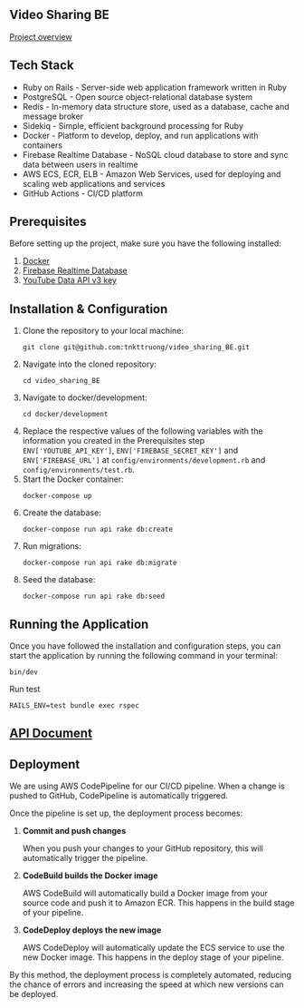 ## Video Sharing BE

[Project overview](https://github.com/tnkttruong/video_sharing)

## Tech Stack

* Ruby on Rails - Server-side web application framework written in Ruby
* PostgreSQL - Open source object-relational database system
* Redis - In-memory data structure store, used as a database, cache and message broker
* Sidekiq - Simple, efficient background processing for Ruby
* Docker - Platform to develop, deploy, and run applications with containers
* Firebase Realtime Database - NoSQL cloud database to store and sync data between users in realtime
* AWS ECS, ECR, ELB - Amazon Web Services, used for deploying and scaling web applications and services
* GitHub Actions - CI/CD platform

## Prerequisites

Before setting up the project, make sure you have the following installed:

1. [Docker](https://docs.docker.com/get-docker/)
2. [Firebase Realtime Database](https://firebase.google.com/docs/database)
3. [YouTube Data API v3 key](https://developers.google.com/youtube/v3/getting-started)

## Installation & Configuration

1. Clone the repository to your local machine: 
    ```
    git clone git@github.com:tnkttruong/video_sharing_BE.git
    ```
2. Navigate into the cloned repository: 
    ```
    cd video_sharing_BE
    ```
3. Navigate to docker/development: 
    ```
    cd docker/development
    ```
4. Replace the respective values of the following variables with the information you created in the Prerequisites step `ENV['YOUTUBE_API_KEY']`, `ENV['FIREBASE_SECRET_KEY']` and `ENV['FIREBASE_URL']` at `config/environments/development.rb` and `config/environments/test.rb`.
5. Start the Docker container: 
    ```
    docker-compose up
    ```
6. Create the database: 
    ```
    docker-compose run api rake db:create
    ```
7. Run migrations: 
    ```
    docker-compose run api rake db:migrate
    ```
8. Seed the database: 
    ```
    docker-compose run api rake db:seed
    ```

## Running the Application

Once you have followed the installation and configuration steps, you can start the application by running the following command in your terminal:

```
bin/dev
```

Run test
```
RAILS_ENV=test bundle exec rspec
```
## [API Document](https://video-sharing-api.dubbing.co/api-docs/index.html)

## Deployment

We are using AWS CodePipeline for our CI/CD pipeline. When a change is pushed to GitHub, CodePipeline is automatically triggered.

Once the pipeline is set up, the deployment process becomes:

1. **Commit and push changes**

   When you push your changes to your GitHub repository, this will automatically trigger the pipeline.

2. **CodeBuild builds the Docker image**

   AWS CodeBuild will automatically build a Docker image from your source code and push it to Amazon ECR. This happens in the build stage of your pipeline.

3. **CodeDeploy deploys the new image**

   AWS CodeDeploy will automatically update the ECS service to use the new Docker image. This happens in the deploy stage of your pipeline.

By this method, the deployment process is completely automated, reducing the chance of errors and increasing the speed at which new versions can be deployed.
